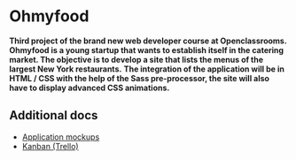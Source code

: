 # Ohmyfood

**Third project of the brand new web developer course at Openclassrooms. Ohmyfood is a young startup that wants to establish itself in the catering market. The objective is to develop a site that lists the menus of the largest New York restaurants.**
**The integration of the application will be in HTML / CSS with the help of the Sass pre-processor, the site will also have to display advanced CSS animations.**

## Additional docs

* [Application mockups](https://www.figma.com/file/r85W6XYLCv6FOeAwakcyAS/Ohmyfood?node-id=0%3A1)
* [Kanban (Trello)](https://trello.com/b/jqVqY0zX/ohmyfood)
